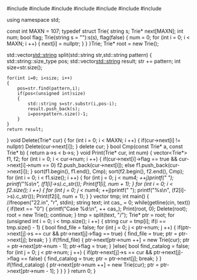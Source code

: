 #include <iostream>
#include <cstring>
#include <cstdio>
#include <algorithm>
#include <string>
#include <sstream>
#include <vector>

using namespace std;

const int MAXN = 107;
typedef struct Trie{
    string s;
    Trie* next[MAXN];
    int num;
    bool flag;
    Trie(string s = ""):s(s), flag(false)
    {
        num = 0;
        for (int i = 0; i < MAXN; i ++)
        {
            next[i] = nullptr;
        }
    }
}Trie;
Trie* root = new Trie();

std::vector<std::string> split(std::string str,std::string pattern)
{
    std::string::size_type pos;
    std::vector<std::string> result;
    str += pattern;
    int size=str.size();

    for(int i=0; i<size; i++)
    {
        pos=str.find(pattern,i);
        if(pos<(unsigned int)size)
        {
            std::string s=str.substr(i,pos-i);
            result.push_back(s);
            i=pos+pattern.size()-1;
        }
    }
    return result;
}
void Delete(Trie* cur)
{
    for (int i = 0; i < MAXN; i ++)
    {
        if(cur->next[i] != nullptr)
            Delete(cur->next[i]);
    }
    delete cur;
}
bool Cmp(const Trie* a, const Trie* b)
{
    return a->s < b->s;
}
void Print(Trie* cur, int num)
{
    vector<Trie*> f1, f2;
    for (int i = 0; i < cur->num; i ++)
    {
        if(cur->next[i]->flag == true && cur->next[i]->num == 0)
            f2.push_back(cur->next[i]);
        else
            f1.push_back(cur->next[i]);
    }
    sort(f1.begin(), f1.end(), Cmp);
    sort(f2.begin(), f2.end(), Cmp);
    for (int i = 0; i < f1.size(); i ++)
    {
        for (int j = 0; j < num*4; ++j)printf(" ");
        printf("%s\n", (f1[i]->s).c_str());
        Print(f1[i], num + 1);
    }
    for (int i = 0; i < f2.size(); i ++)
    {
        for (int j = 0; j < num*4; ++j)printf(" ");
        printf("%s\n", (f2[i]->s).c_str());
        Print(f2[i], num + 1);
    }
}
vector<string> tmp;
int main()
{
    //freopen("22.in", "r", stdin);
    string text;
    int cas_ = 0;
    while(getline(cin, text))
    {
        if(text == "0")
        {
            printf("Case %d:\n", ++ cas_);
            Print(root, 0);
            Delete(root);
            root = new Trie();
            continue;
        }
        tmp = split(text, "/");
        Trie* ptr = root;
        for (unsigned int i = 0; i < tmp.size(); i ++)
        {
            string cur = tmp[i];
            if(i == tmp.size() - 1)
            {
                bool find_file = false;
                for (int j = 0; j < ptr->num; j ++)
                {
                    if(ptr->next[j]->s == cur && ptr->next[j]->flag == true)
                    {
                        find_file = true;
                        ptr = ptr->next[j];
                        break;
                    }
                }
                if(!find_file)
                {
                    ptr->next[ptr->num ++] = new Trie(cur);
                    ptr = ptr->next[ptr->num - 1];
                    ptr->flag = true;
                }
            }else{
                bool find_catalog = false;
                for (int j = 0; j < ptr->num; j ++)
                {
                    if(ptr->next[j]->s == cur && ptr->next[j]->flag == false)
                    {
                        find_catalog = true;
                        ptr = ptr->next[j];
                        break;
                    }
                }
                if(!find_catalog)
                {
                    ptr->next[ptr->num ++] = new Trie(cur);
                    ptr = ptr->next[ptr->num - 1];
                }
            }
        }
    }
    return 0;
}

















